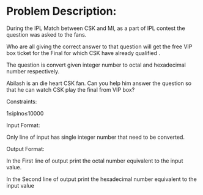 # Problem Description:

During the IPL Match between CSK and MI, as a part of IPL contest the question was asked to the fans.

Who are all giving the correct answer to that question will get the free VIP box ticket for the Final for which CSK have already qualified .

The question is convert given integer number to octal and hexadecimal number respectively.

Abilash is an die heart CSK fan. Can you help him answer the question so that he can watch CSK play the final from VIP box?

Constraints:

1≤iplno≤10000

Input Format:

Only line of input has single integer number that need to be converted.

Output Format:

In the First line of output print the octal number equivalent to the input value.

In the Second line of output print the hexadecimal number equivalent to the input value
